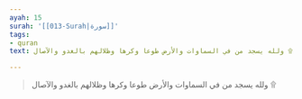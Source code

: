 ```yaml
---
ayah: 15
surah: '[[013-Surah|سورة]]'
tags:
- quran
text: ولله يسجد من في السماوات والأرض طوعا وكرها وظلالهم بالغدو والآصال ۩

---
```

> ولله يسجد من في السماوات والأرض طوعا وكرها وظلالهم بالغدو والآصال ۩
